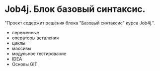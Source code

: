 # Job4j. Блок базовый синтаксис.

"Проект содержит решения блока "Базовый синтаксис" курса Job4j.". 
- переменные
- операторы ветвления
- циклы
- массивы
- модульное тестирование
- IDEA
- Основы GIT 